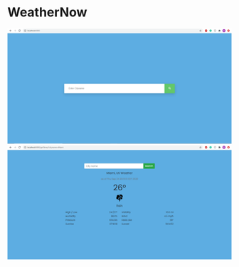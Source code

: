 # WeatherNow
![Image](https://github.com/Mukosieiev/WeatherNow/blob/master/WeatherNow1.PNG?raw=true)
![Image](https://github.com/Mukosieiev/WeatherNow/blob/master/WeatherNow2.PNG?raw=true)
